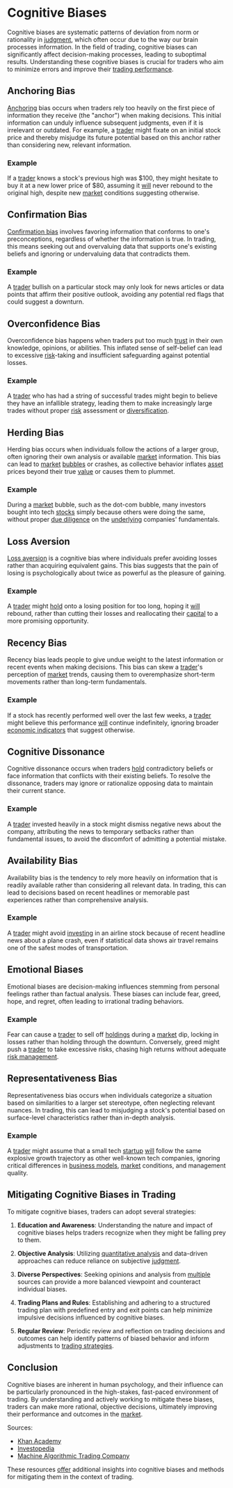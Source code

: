 # Cognitive Biases

Cognitive biases are systematic patterns of deviation from norm or rationality in [judgment](../j/judgment.md), which often occur due to the way our brain processes information. In the field of trading, cognitive biases can significantly affect decision-making processes, leading to suboptimal results. Understanding these cognitive biases is crucial for traders who aim to minimize errors and improve their [trading performance](../t/trading_performance.md).

## Anchoring Bias

[Anchoring](../a/anchoring.md) bias occurs when traders rely too heavily on the first piece of information they receive (the "anchor") when making decisions. This initial information can unduly influence subsequent judgments, even if it is irrelevant or outdated. For example, a [trader](../t/trader.md) might fixate on an initial stock price and thereby misjudge its future potential based on this anchor rather than considering new, relevant information.

### Example

If a [trader](../t/trader.md) knows a stock's previous high was $100, they might hesitate to buy it at a new lower price of $80, assuming it [will](../w/will.md) never rebound to the original high, despite new [market](../m/market.md) conditions suggesting otherwise.

## Confirmation Bias

[Confirmation bias](../c/confirmation_bias.md) involves favoring information that conforms to one's preconceptions, regardless of whether the information is true. In trading, this means seeking out and overvaluing data that supports one's existing beliefs and ignoring or undervaluing data that contradicts them.

### Example

A [trader](../t/trader.md) bullish on a particular stock may only look for news articles or data points that affirm their positive outlook, avoiding any potential red flags that could suggest a downturn.

## Overconfidence Bias

Overconfidence bias happens when traders put too much [trust](../t/trust.md) in their own knowledge, opinions, or abilities. This inflated sense of self-belief can lead to excessive [risk](../r/risk.md)-taking and insufficient safeguarding against potential losses.

### Example

A [trader](../t/trader.md) who has had a string of successful trades might begin to believe they have an infallible strategy, leading them to make increasingly large trades without proper [risk](../r/risk.md) assessment or [diversification](../d/diversification.md).

## Herding Bias

Herding bias occurs when individuals follow the actions of a larger group, often ignoring their own analysis or available [market](../m/market.md) information. This bias can lead to [market](../m/market.md) [bubbles](../b/bubble.md) or crashes, as collective behavior inflates [asset](../a/asset.md) prices beyond their true [value](../v/value.md) or causes them to plummet.

### Example

During a [market](../m/market.md) bubble, such as the dot-com bubble, many investors bought into tech [stocks](../s/stock.md) simply because others were doing the same, without proper [due diligence](../d/due_diligence.md) on the [underlying](../u/underlying.md) companies' fundamentals.

## Loss Aversion

[Loss aversion](../l/loss_aversion.md) is a cognitive bias where individuals prefer avoiding losses rather than acquiring equivalent gains. This bias suggests that the pain of losing is psychologically about twice as powerful as the pleasure of gaining.

### Example

A [trader](../t/trader.md) might [hold](../h/hold.md) onto a losing position for too long, hoping it [will](../w/will.md) rebound, rather than cutting their losses and reallocating their [capital](../c/capital.md) to a more promising opportunity.

## Recency Bias

Recency bias leads people to give undue weight to the latest information or recent events when making decisions. This bias can skew a [trader](../t/trader.md)'s perception of [market](../m/market.md) trends, causing them to overemphasize short-term movements rather than long-term fundamentals.

### Example

If a stock has recently performed well over the last few weeks, a [trader](../t/trader.md) might believe this performance [will](../w/will.md) continue indefinitely, ignoring broader [economic indicators](../e/economic_indicators.md) that suggest otherwise.

## Cognitive Dissonance

Cognitive dissonance occurs when traders [hold](../h/hold.md) contradictory beliefs or face information that conflicts with their existing beliefs. To resolve the dissonance, traders may ignore or rationalize opposing data to maintain their current stance.

### Example

A [trader](../t/trader.md) invested heavily in a stock might dismiss negative news about the company, attributing the news to temporary setbacks rather than fundamental issues, to avoid the discomfort of admitting a potential mistake.

## Availability Bias

Availability bias is the tendency to rely more heavily on information that is readily available rather than considering all relevant data. In trading, this can lead to decisions based on recent headlines or memorable past experiences rather than comprehensive analysis.

### Example

A [trader](../t/trader.md) might avoid [investing](../i/investing.md) in an airline stock because of recent headline news about a plane crash, even if statistical data shows air travel remains one of the safest modes of transportation.

## Emotional Biases

Emotional biases are decision-making influences stemming from personal feelings rather than factual analysis. These biases can include fear, greed, hope, and regret, often leading to irrational trading behaviors.

### Example

Fear can cause a [trader](../t/trader.md) to sell off [holdings](../h/holdings.md) during a [market](../m/market.md) dip, locking in losses rather than holding through the downturn. Conversely, greed might push a [trader](../t/trader.md) to take excessive risks, chasing high returns without adequate [risk management](../r/risk_management.md).

## Representativeness Bias

Representativeness bias occurs when individuals categorize a situation based on similarities to a larger set stereotype, often neglecting relevant nuances. In trading, this can lead to misjudging a stock's potential based on surface-level characteristics rather than in-depth analysis.

### Example

A [trader](../t/trader.md) might assume that a small tech [startup](../s/startup.md) [will](../w/will.md) follow the same explosive growth trajectory as other well-known tech companies, ignoring critical differences in [business models](../b/business_models.md), [market](../m/market.md) conditions, and management quality.

## Mitigating Cognitive Biases in Trading

To mitigate cognitive biases, traders can adopt several strategies:

1. **Education and Awareness**: Understanding the nature and impact of cognitive biases helps traders recognize when they might be falling prey to them.

2. **Objective Analysis**: Utilizing [quantitative analysis](../q/quantitative_analysis.md) and data-driven approaches can reduce reliance on subjective [judgment](../j/judgment.md).

3. **Diverse Perspectives**: Seeking opinions and analysis from [multiple](../m/multiple.md) sources can provide a more balanced viewpoint and counteract individual biases.

4. **Trading Plans and Rules**: Establishing and adhering to a structured trading plan with predefined entry and exit points can help minimize impulsive decisions influenced by cognitive biases.

5. **Regular Review**: Periodic review and reflection on trading decisions and outcomes can help identify patterns of biased behavior and inform adjustments to [trading strategies](../t/trading_strategies.md).

## Conclusion

Cognitive biases are inherent in human psychology, and their influence can be particularly pronounced in the high-stakes, fast-paced environment of trading. By understanding and actively working to mitigate these biases, traders can make more rational, objective decisions, ultimately improving their performance and outcomes in the [market](../m/market.md).

Sources:

- [Khan Academy](https://www.khanacademy.org)
- [Investopedia](https://www.investopedia.com)
- [Machine Algorithmic Trading Company](https://www.machinelearningtradingmodels.com)

These resources [offer](../o/offer.md) additional insights into cognitive biases and methods for mitigating them in the context of trading.